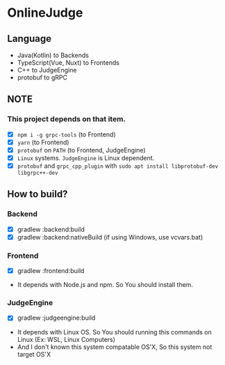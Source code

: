 # OnlineJudge

## Language
- Java(Kotlin) to Backends
- TypeScript(Vue, Nuxt) to Frontends
- C++ to JudgeEngine
- protobuf to gRPC

## NOTE
### This project depends on that item.
- [x] `npm i -g grpc-tools` (to Frontend)
- [x] `yarn` (to Frontend)
- [x] `protobuf` on `PATH` (to Frontend, JudgeEngine)
- [x] `Linux` systems. `JudgeEngine` is Linux dependent.
- [x] `protobuf` and `grpc_cpp_plugin` with `sudo apt install libprotobuf-dev libgrpc++-dev`

## How to build?

### Backend
- [x] gradlew :backend:build
- [x] gradlew :backend:nativeBuild (if using Windows, use vcvars.bat)

### Frontend
- [x] gradlew :frontend:build
- It depends with Node.js and npm. So You should install them.

### JudgeEngine
- [x] gradlew :judgeengine:build
- It depends with Linux OS. So You should running this commands on Linux (Ex: WSL, Linux Computers)
- And I don't known this system compatable OS'X, So this system not target OS'X